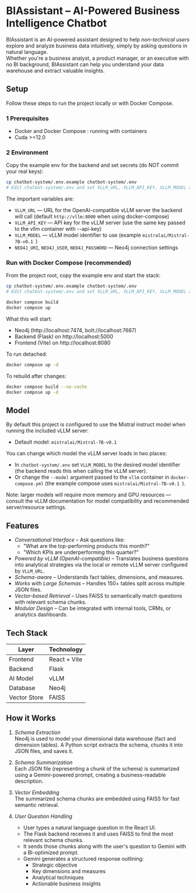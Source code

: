 # BIAssistant – AI-Powered Business Intelligence Chatbot

BIAssistant is an AI-powered assistant designed to help *non-technical users* explore and analyze business data intuitively, simply by asking questions in natural language.  
Whether you're a business analyst, a product manager, or an executive with no BI background, BIAssistant can help you understand your data warehouse and extract valuable insights.

## Setup

Follow these steps to run the project locally or with Docker Compose.

### 1 Prerequisites

- Docker and Docker Compose : running with containers
- Cuda >=12.0

### 2 Environment

Copy the example env for the backend and set secrets (do NOT commit your real keys):

```bash
cp chatbot-system/.env.example chatbot-system/.env
# Edit chatbot-system/.env and set VLLM_URL, VLLM_API_KEY, VLLM_MODEL and any other secrets
```

The important variables are:
- `VLLM_URL` — URL for the OpenAI-compatible vLLM server the backend will call (default `http://vllm:8000` when using docker-compose)
- `VLLM_API_KEY` — API key for the vLLM server (use the same key passed to the vllm container with --api-key)
- `VLLM_MODEL` — vLLM model identifier to use (example `mistralai/Mistral-7B-v0.1
`)
- `NEO4J_URI`, `NEO4J_USER`, `NEO4J_PASSWORD` — Neo4j connection settings

### Run with Docker Compose (recommended)

From the project root, copy the example env and start the stack:

```bash
cp chatbot-system/.env.example chatbot-system/.env
# Edit chatbot-system/.env and set VLLM_URL, VLLM_API_KEY, VLLM_MODEL and any other secrets

docker compose build
docker compose up
```

What this will start:
- Neo4j (http://localhost:7474, bolt://localhost:7687)
- Backend (Flask) on http://localhost:5000
- Frontend (Vite) on http://localhost:8080

To run detached:

```bash
docker compose up -d
```

To rebuild after changes:

```bash
docker compose build --no-cache
docker compose up -d
```

## Model

By default this project is configured to use the Mistral instruct model when running the included vLLM server:

- Default model: `mistralai/Mistral-7B-v0.1
`

You can change which model the vLLM server loads in two places:

- In `chatbot-system/.env` set `VLLM_MODEL` to the desired model identifier (the backend reads this when calling the vLLM server).
- Or change the `--model` argument passed to the `vllm` container in `docker-compose.yml` (the example compose uses `mistralai/Mistral-7B-v0.1
`).

Note: larger models will require more memory and GPU resources — consult the vLLM documentation for model compatibility and recommended server/resource settings.

## Features

- *Conversational Interface* – Ask questions like:
  - "What are the top-performing products this month?"
  - "Which KPIs are underperforming this quarter?"
- *Powered by vLLM (OpenAI-compatible)* – Translates business questions into analytical strategies via the local or remote vLLM server configured by `VLLM_URL`.
- *Schema-aware* – Understands fact tables, dimensions, and measures.
- *Works with Large Schemas* – Handles 150+ tables split across multiple JSON files.
- *Vector-based Retrieval* – Uses FAISS to semantically match questions with relevant schema chunks.
-  *Modular Design* – Can be integrated with internal tools, CRMs, or analytics dashboards.


##  Tech Stack

| Layer        | Technology        |
|--------------|-------------------|
| Frontend     | React + Vite      |
| Backend      | Flask             |
| AI Model     | vLLM              |
| Database     | Neo4j             |
| Vector Store | FAISS             |


##  How it Works

1. *Schema Extraction*  
   Neo4j is used to model your dimensional data warehouse (fact and dimension tables). A Python script extracts the schema, chunks it into JSON files, and saves it.

2. *Schema Summarization*  
   Each JSON file (representing a chunk of the schema) is summarized using a Gemini-powered prompt, creating a business-readable description.

3. *Vector Embedding*  
   The summarized schema chunks are embedded using FAISS for fast semantic retrieval.

4. *User Question Handling*  
   - User types a natural language question in the React UI.
   - The Flask backend receives it and uses FAISS to find the most relevant schema chunks.
   - It sends those chunks along with the user's question to Gemini with a BI-optimized prompt.
   - Gemini generates a structured response outlining:
     - Strategic objective
     - Key dimensions and measures
     - Analytical techniques
     - Actionable business insights
